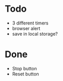 # Todo
+ 3 different timers
+ browser alert
+ save in local storage?

# Done
- Stop button
- Reset button